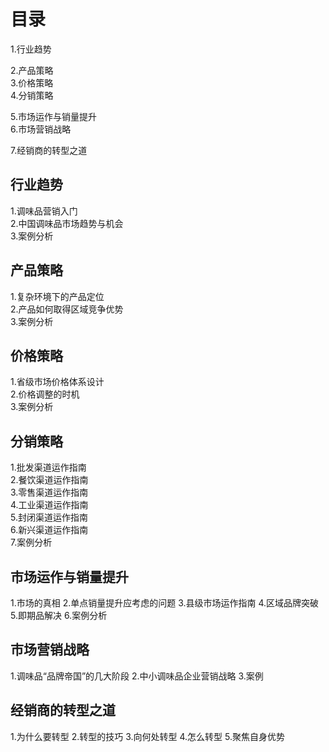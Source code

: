 # 目录
1.行业趋势  

2.产品策略  
3.价格策略   
4.分销策略  

5.市场运作与销量提升     
6.市场营销战略   

7.经销商的转型之道  

## 行业趋势   
1.调味品营销入门      
2.中国调味品市场趋势与机会   
3.案例分析    

## 产品策略
1.复杂环境下的产品定位      
2.产品如何取得区域竞争优势   
3.案例分析    

## 价格策略
1.省级市场价格体系设计   
2.价格调整的时机   
3.案例分析   

## 分销策略
1.批发渠道运作指南   
2.餐饮渠道运作指南   
3.零售渠道运作指南   
4.工业渠道运作指南  
5.封闭渠道运作指南   
6.新兴渠道运作指南   
7.案例分析   

## 市场运作与销量提升   
1.市场的真相
2.单点销量提升应考虑的问题
3.县级市场运作指南
4.区域品牌突破
5.即期品解决
6.案例分析

## 市场营销战略   
1.调味品“品牌帝国”的几大阶段
2.中小调味品企业营销战略
3.案例

## 经销商的转型之道 
1.为什么要转型
2.转型的技巧
3.向何处转型
4.怎么转型
5.聚焦自身优势






